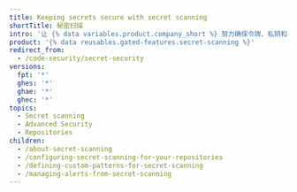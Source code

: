 ```yaml
---
title: Keeping secrets secure with secret scanning
shortTitle: 秘密扫描
intro: '让 {% data variables.product.company_short %} 努力确保令牌、私钥和其他代码机密不会暴露在您的仓库中。'
product: '{% data reusables.gated-features.secret-scanning %}'
redirect_from:
  - /code-security/secret-security
versions:
  fpt: '*'
  ghes: '*'
  ghae: '*'
  ghec: '*'
topics:
  - Secret scanning
  - Advanced Security
  - Repositories
children:
  - /about-secret-scanning
  - /configuring-secret-scanning-for-your-repositories
  - /defining-custom-patterns-for-secret-scanning
  - /managing-alerts-from-secret-scanning
---
```


